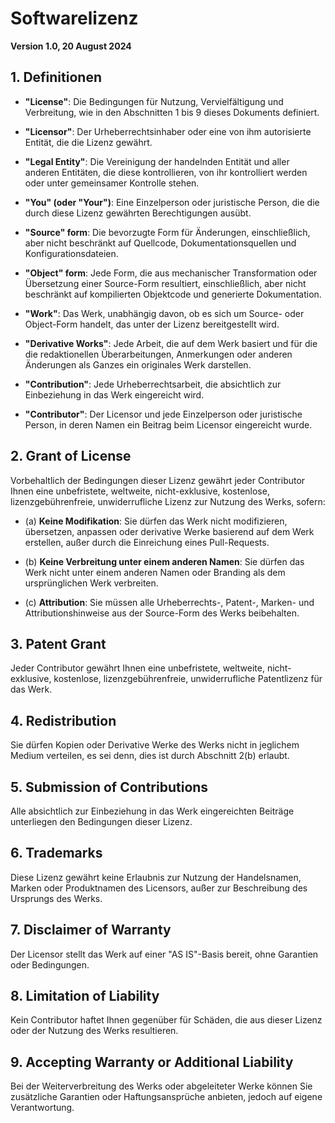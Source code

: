 # Softwarelizenz

**Version 1.0, 20 August 2024**

## 1. Definitionen

- **"License"**: Die Bedingungen für Nutzung, Vervielfältigung und Verbreitung, wie in den Abschnitten 1 bis 9 dieses Dokuments definiert.

- **"Licensor"**: Der Urheberrechtsinhaber oder eine von ihm autorisierte Entität, die die Lizenz gewährt.

- **"Legal Entity"**: Die Vereinigung der handelnden Entität und aller anderen Entitäten, die diese kontrollieren, von ihr kontrolliert werden oder unter gemeinsamer Kontrolle stehen.

- **"You" (oder "Your")**: Eine Einzelperson oder juristische Person, die die durch diese Lizenz gewährten Berechtigungen ausübt.

- **"Source" form**: Die bevorzugte Form für Änderungen, einschließlich, aber nicht beschränkt auf Quellcode, Dokumentationsquellen und Konfigurationsdateien.

- **"Object" form**: Jede Form, die aus mechanischer Transformation oder Übersetzung einer Source-Form resultiert, einschließlich, aber nicht beschränkt auf kompilierten Objektcode und generierte Dokumentation.

- **"Work"**: Das Werk, unabhängig davon, ob es sich um Source- oder Object-Form handelt, das unter der Lizenz bereitgestellt wird.

- **"Derivative Works"**: Jede Arbeit, die auf dem Werk basiert und für die die redaktionellen Überarbeitungen, Anmerkungen oder anderen Änderungen als Ganzes ein originales Werk darstellen.

- **"Contribution"**: Jede Urheberrechtsarbeit, die absichtlich zur Einbeziehung in das Werk eingereicht wird.

- **"Contributor"**: Der Licensor und jede Einzelperson oder juristische Person, in deren Namen ein Beitrag beim Licensor eingereicht wurde.

## 2. Grant of License

Vorbehaltlich der Bedingungen dieser Lizenz gewährt jeder Contributor Ihnen eine unbefristete, weltweite, nicht-exklusive, kostenlose, lizenzgebührenfreie, unwiderrufliche Lizenz zur Nutzung des Werks, sofern:

- (a) **Keine Modifikation**: Sie dürfen das Werk nicht modifizieren, übersetzen, anpassen oder derivative Werke basierend auf dem Werk erstellen, außer durch die Einreichung eines Pull-Requests.

- (b) **Keine Verbreitung unter einem anderen Namen**: Sie dürfen das Werk nicht unter einem anderen Namen oder Branding als dem ursprünglichen Werk verbreiten.

- (c) **Attribution**: Sie müssen alle Urheberrechts-, Patent-, Marken- und Attributionshinweise aus der Source-Form des Werks beibehalten.

## 3. Patent Grant

Jeder Contributor gewährt Ihnen eine unbefristete, weltweite, nicht-exklusive, kostenlose, lizenzgebührenfreie, unwiderrufliche Patentlizenz für das Werk.

## 4. Redistribution

Sie dürfen Kopien oder Derivative Werke des Werks nicht in jeglichem Medium verteilen, es sei denn, dies ist durch Abschnitt 2(b) erlaubt.

## 5. Submission of Contributions

Alle absichtlich zur Einbeziehung in das Werk eingereichten Beiträge unterliegen den Bedingungen dieser Lizenz.

## 6. Trademarks

Diese Lizenz gewährt keine Erlaubnis zur Nutzung der Handelsnamen, Marken oder Produktnamen des Licensors, außer zur Beschreibung des Ursprungs des Werks.

## 7. Disclaimer of Warranty

Der Licensor stellt das Werk auf einer "AS IS"-Basis bereit, ohne Garantien oder Bedingungen.

## 8. Limitation of Liability

Kein Contributor haftet Ihnen gegenüber für Schäden, die aus dieser Lizenz oder der Nutzung des Werks resultieren.

## 9. Accepting Warranty or Additional Liability

Bei der Weiterverbreitung des Werks oder abgeleiteter Werke können Sie zusätzliche Garantien oder Haftungsansprüche anbieten, jedoch auf eigene Verantwortung.
